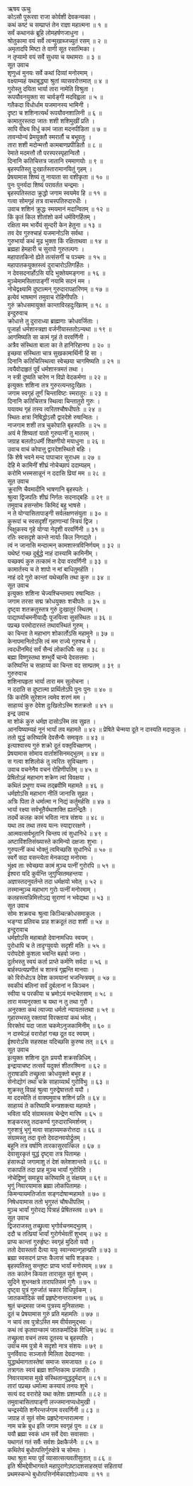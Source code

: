 ऋषय ऊचुः  
कोऽसौ पुरूरवा राजा कोर्वशी देवकन्यका ।  
कथं कष्टं च सम्प्राप्तं तेन राज्ञा महात्मना ॥ १ ॥  
सर्वं कथानकं ब्रूहि लोमहर्षणजाधुना ।  
श्रोतुकामा वयं सर्वे त्वन्मुखाब्जच्युतं रसम् ॥ २ ॥  
अमृतादपि मिष्टा ते वाणी सूत रसात्मिका ।  
न तृप्यामो वयं सर्वे सुधया च यथामराः ॥ ३ ॥  
सूत उवाच  
शृणुध्वं मुनयः सर्वे कथां दिव्यां मनोरमाम् ।  
वक्ष्याम्यहं यथाबुद्ध्या श्रुतां व्यासवरोत्तमात् ॥ ४ ॥  
गुरोस्तु दयिता भार्या तारा नामेति विश्रुता ।  
रूपयौवनयुक्ता सा चार्वङ्गी मदविह्वला ॥ ५ ॥  
गतैकदा विधोर्धाम यजमानस्य भामिनी ।  
दृष्टा च शशिनात्यर्थं रूपयौवनशालिनी ॥ ६ ॥  
कामातुरस्तदा जातः शशी शशिमुखीं प्रति ।  
सापि वीक्ष्य विधुं कामं जाता मदनपीडिता ॥ ७ ॥  
तावन्योन्यं प्रेमयुक्तौ स्मरार्तौ च बभूवतुः ।  
तारा शशी मदोन्मत्तौ कामबाणप्रपीडितौ ॥ ८ ॥  
रेमाते मदमत्तौ तौ परस्परस्पृहान्वितौ ।  
दिनानि कतिचित्तत्र जातानि रममाणयोः ॥ ९ ॥  
बृहस्पतिस्तु दुःखार्तस्तारामानयितुं गृहम् ।  
प्रेषयामास शिष्यं तु नायाता सा वशीकृता ॥ १० ॥  
पुनः पुनर्यदा शिष्यं परावर्तत चन्द्रमाः ।  
बृहस्पतिस्तदा क्रुद्धो जगाम स्वयमेव हि ॥ ११ ॥  
गत्वा सोमगृहं तत्र वाचस्पतिरुदारधीः ।  
उवाच शशिनं क्रुद्धः स्मयमानं मदान्वितम् ॥ १२ ॥  
किं कृतं किल शीतांशो कर्म धर्मविगर्हितम् ।  
रक्षिता मम भार्येयं सुन्दरी केन हेतुना ॥ १३ ॥  
तव देव गुरुश्चाहं यजमानोऽसि सर्वथा ।  
गुरुभार्या कथं मूढ भुक्ता किं रक्षिताथवा ॥ १४ ॥  
ब्रह्महा हेमहारी च सुरापो गुरुतल्पगः ।  
महापातकिनो ह्येते तत्संसर्गी च पञ्चमः ॥ १५ ॥  
महापातकयुक्तस्त्वं दुराचारोऽतिगर्हितः ।  
न देवसदनार्होऽसि यदि भुक्तेयमङ्गना ॥ १६ ॥  
मुञ्चेमामसितापाङ्गीं नयामि सदनं मम ।  
नोचेद्वक्ष्यामि दुष्टात्मन् गुरुदारापहारिणम् ॥ १७ ॥  
इत्येवं भाषमाणं तमुवाच रोहिणीपतिः ।  
गुरुं क्रोधसमायुक्तं कान्ताविरहदुःखितम् ॥ १८ ॥  
इन्दुरुवाच  
क्रोधात्ते तु दुराराध्या ब्राह्मणाः क्रोधवर्जिताः ।  
पूजार्हा धर्मशास्त्रज्ञा वर्जनीयास्ततोऽन्यथा ॥ १९ ॥  
आगमिष्यति सा कामं गृहं ते वरवर्णिनी ।  
अत्रैव संस्थिता बाला का ते हानिरिहानघ ॥ २० ॥  
इच्छया संस्थिता चात्र सुखकामार्थिनी हि सा ।  
दिनानि कतिचित्स्थित्वा स्वेच्छया चागमिष्यति ॥ २१ ॥  
त्वयैवोदाहृतं पूर्वं धर्मशास्त्रमतं तथा ।  
न स्त्री दुष्यति चारेण न विप्रो वेदकर्मणा ॥ २२ ॥  
इत्युक्तः शशिना तत्र गुरुरत्यन्तदुःखितः ।  
जगाम स्वगृहं तूर्णं चिन्ताविष्टः स्मरातुरः ॥ २३ ॥  
दिनानि कतिचित्तत्र स्थित्वा चिन्तातुरो गुरुः ।  
ययावथ गृहं तस्य त्वरितश्चौषधीपतेः ॥ २४ ॥  
स्थितः क्षत्रा निषिद्धोऽसौ द्वारदेशे रुषान्वितः ।  
नाजगाम शशी तत्र चुकोपाति बृहस्पतिः ॥ २५ ॥  
अयं मे शिष्यतां यातो गुरुपत्‍नीं तु मातरम् ।  
जग्राह बलतोऽधर्मी शिक्षणीयो मयाधुना ॥ २६ ॥  
उवाच वाचं कोपात्तु द्वारदेशस्थितो बहिः ।  
किं शेषे भवने मन्द पापाचार सुराधम ॥ २७ ॥  
देहि मे कामिनीं शीघ्रं नोचेच्छापं ददाम्यहम् ।  
करोमि भस्मसान्नूनं न ददासि प्रियां मम ॥ २८ ॥  
सूत उवाच  
क्रूराणि चैवमादीनि भाषणानि बृहस्पतेः ।  
श्रुत्वा द्विजपतिः शीघ्रं निर्गतः सदनाद्‌बहिः ॥ २९ ॥  
तमुवाच हसन्सोमः किमिदं बहु भाषसे ।  
न ते योग्यासितापाङ्गी सर्वलक्षणसंयुता ॥ ३० ॥  
कुरूपां च स्वसदृशीं गृहाणान्यां स्त्रियं द्विज ।  
भिक्षुकस्य गृहे योग्या नेदृशी वरवर्णिनी ॥ ३१ ॥  
रतिः स्वसदृशे कान्ते नार्याः किल निगद्यते ।  
त्वं न जानासि मन्दात्मन् कामशास्त्रविनिर्णयम् ॥ ३२ ॥  
यथेष्टं गच्छ दुर्बुद्धे नाहं दास्यामि कामिनीम् ।  
यच्छक्यं कुरु तत्कामं न देया वरवर्णिनी ॥ ३३ ॥  
कामार्तस्य च ते शापो न मां बाधितुमर्हति ।  
नाहं ददे गुरो कान्तां यथेच्छसि तथा कुरु ॥ ३४ ॥  
सूत उवाच  
इत्युक्तः शशिना चेज्यश्चिन्तामाप रुषान्वितः ।  
जगाम तरसा सद्म क्रोधयुक्तः शचीपतेः ॥ ३५ ॥  
दृष्ट्वा शतक्रतुस्तत्र गुरुं दुःखातुरं स्थितम् ।  
पाद्यार्घ्याचमनीयाद्यैः पूजयित्वा सुसंस्थितः ॥ ३६ ॥  
पप्रच्छ परमोदारस्तं तथावस्थितं गुरुम् ।  
का चिन्ता ते महाभाग शोकार्तोऽसि महामुने ॥ ३७ ॥  
केनापमानितोऽसि त्वं मम राज्ये गुरुश्च मे ।  
त्वदधीनमिदं सर्वं सैन्यं लोकाधिपैः सह ॥ ३८ ॥  
बह्मा विष्णुस्तथा शम्भुर्ये चान्ये देवसत्तमाः ।  
करिष्यन्ति च साहाय्यं का चिन्ता वद साम्प्रतम् ॥ ३९ ॥  
गुरुरुवाच  
शशिनापहृता भार्या तारा मम सुलोचना ।  
न ददाति स दुष्टात्मा प्रार्थितोऽपि पुनः पुनः ॥ ४० ॥  
किं करोमि सुरेशान त्वमेव शरणं मम ।  
साहाय्यं कुरु देवेश दुःखितोऽस्मि शतक्रतो ॥ ४१ ॥  
इन्द्र उवाच  
मा शोकं कुरु धर्मज्ञ दासोऽस्मि तव सुव्रत ।  
आनयिष्याम्यहं नूनं भार्यां तव महामते ॥ ४२ ॥
प्रेषिते चेन्मया दूते न दास्यति मदाकुलः ।  
ततो युद्धं करिष्यामि देवसैन्यैः समावृतः ॥ ४३ ॥  
इत्याश्वास्य गुरुं शक्रो दूतं वक्तृविचक्षणम् ।  
प्रेषयामास सोमाय वार्ताशंसिनमद्‌भुतम् ॥ ४४ ॥  
स गत्वा शशिलोकं तु त्वरितः सुविचक्षणः ।  
उवाच वचनेनैव वचनं रोहिणीपतिम् ॥ ४५ ॥  
प्रेषितोऽहं महाभाग शक्रेण त्वां विवक्षया ।  
कथितं प्रभुणा यच्च तद्‌ब्रवीमि महामते ॥ ४६ ॥  
धर्मज्ञोऽसि महाभाग नीतिं जानासि सुव्रत ।  
अत्रिः पिता ते धर्मात्मा न निद्यं कर्तुमर्हसि ॥ ४७ ॥  
भार्या रक्ष्या सर्वभूतैर्यथाशक्ति ह्यतन्द्रितैः ।  
तदर्थे कलहः कामं भविता नात्र संशयः ॥ ४८ ॥  
यथा तव तथा तस्य यत्‍नः स्याद्दाररक्षणे ।  
आत्मवत्सर्वभूतानि चिन्तय त्वं सुधानिधे ॥ ४९ ॥  
अष्टाविंशतिसंख्यास्ते कामिन्यो दक्षजाः शुभाः ।  
गुरुपत्‍नीं कथं भोक्तुं त्वमिच्छसि सुधानिधे ॥ ५० ॥  
स्वर्गे सदा वसन्त्येता मेनकाद्या मनोरमाः ।  
भुंक्ष्व ताः स्वेच्छया कामं मुञ्च पत्‍नीं गुरोरपि ॥ ५१ ॥  
ईश्वरा यदि कुर्वन्ति जुगुप्सितमहन्तया ।  
अज्ञास्तदनुवर्तन्ते तदा धर्मक्षयो भवेत् ॥ ५२ ॥  
तस्मान्मुञ्च महाभाग गुरोः पत्‍नीं मनोरमाम् ।  
कलहस्त्वन्निमित्तोऽद्य सुराणां न भवेद्यथा ॥ ५३ ॥  
सूत उवाच  
सोमः शक्रवचः श्रुत्वा किञ्चित्क्रोधसमाकुलः ।  
भङ्ग्या प्रतिवचः प्राह शक्रदूतं तदा शशी ॥ ५४ ॥  
इन्दुरावाच  
धर्मज्ञोऽसि महाबाहो देवानामधिपः स्वयम् ।  
पुरोधापि च ते तादृग्युवयोः सदृशी मतिः ॥ ५५ ॥  
परोपदेशे कुशला भवन्ति बहवो जनाः ।  
दुर्लभस्तु स्वयं कर्ता प्राप्ते कर्मणि सर्वदा ॥ ५६ ॥  
बार्हस्पत्यप्रणीतं च शास्त्रं गृह्णन्ति मानवाः ।  
को विरोधोऽत्र देवेश कामयानां भजन्स्त्रियम् ॥ ५७ ॥  
स्वकीयं बलिनां सर्वं दुर्बलानां न किञ्चन ।  
स्वीया च परकीया च भ्रमोऽयं मन्दचेतसाम् ॥ ५८ ॥  
तारा मय्यनुरक्ता च यथा न तु तथा गुरौ ।  
अनुरक्ता कथं त्याज्या धर्मतो न्यायतस्तथा ॥ ५९ ॥  
गृहारम्भस्तु रक्तायां विरक्तायां कथं भवेत् ।  
विरक्तेयं यदा जाता चकमेऽनुजकामिनीम् ॥ ६० ॥  
न दास्येऽहं वरारोहां गच्छ दूत वद स्वयम् ।  
ईश्वरोऽसि सहस्राक्ष यदिच्छसि कुरुष्व तत् ॥ ६१ ॥  
सूत उवाच  
इत्युक्तः शशिना दूतः प्रययौ शक्रसन्निधिम् ।  
इन्द्रायाचष्ट तत्सर्वं यदुक्तं शीतरश्मिना ॥ ६२ ॥  
तुराषाडपि तच्छ्रुत्वा क्रोधयुक्तो बभूव ह ।  
सेनोद्योगं तथा चक्रे साहाय्यार्थं गुरोर्विभुः ॥ ६३ ॥  
शुक्रस्तु विग्रहं श्रुत्वा गुरुद्वेषात्ततो ययौ ।  
मा ददस्वेति तं वाक्यमुवाच शशिनं प्रति ॥ ६४ ॥  
साहाय्यं ते करिष्यामि मन्त्रशक्त्या महामते ।  
भविता यदि संग्रामस्तव चेन्द्रेण मारिष ॥ ६५ ॥  
शङ्करस्तु तदाकर्ण्य गुरुदाराभिमर्शनम् ।  
गुरुशत्रुं भृगुं मत्वा साहाय्यमकरोत्तदा ॥ ६६ ॥  
संग्रामस्तु तदा वृत्तो देवदानवयोर्द्रुतम् ।  
बहूनि तत्र वर्षाणि तारकासुरवत्किल ॥ ६७ ॥  
देवासुरकृतं युद्धं दृष्ट्वा तत्र पितामहः ।  
हंसारूढो जगामाशु तं देशं क्लेशशान्तये ॥ ६८ ॥  
राकापतिं तदा प्राह मुञ्च भार्यां गुरोरिति ।  
नोचेद्विष्णुं समाहूय करिष्यामि तु संक्षयम् ॥ ६९ ॥  
भृगुं निवारयामास ब्रह्मा लोकपितामहः ।  
किमन्यायमतिर्जाता सङ्गदोषान्महामते ॥ ७० ॥  
निषेधयामास ततो भृगुस्तं चौषधीपतिम् ।  
मुञ्च भार्यां गुरोरद्य पित्राहं प्रेषितस्तव ॥ ७१ ॥  
सूत उवाच  
द्विजराजस्तु तच्छ्रुत्वा भृगोर्वचनमद्‌भुतम् ।  
ददौ च तत्प्रियां भार्यां गुरोर्गर्भवतीं शुभाम् ॥ ७२ ॥  
प्राप्य कान्तां गुरुर्हृष्टः स्वगृहं मुदितो ययौ ।  
ततो देवास्ततो दैत्या ययुः स्वान्स्वान्गृहान्प्रति ॥ ७३ ॥  
ब्रह्मा स्वसदनं प्राप्तः कैलासं चापि शङ्करः ।  
बृहस्पतिस्तु सन्तुष्टः प्राप्य भार्यां मनोरमाम् ॥ ७४ ॥  
ततः कालेन कियता तारासूत सुतं शुभम् ।  
सुदिने शुभनक्षत्रे तारापतिसमं गुणैः ॥ ७५ ॥  
दृष्ट्वा पुत्रं गुरुर्जातं चकार विधिपूर्वकम् ।  
जातकर्मादिकं सर्वं प्रहृष्टेनान्तरात्मना ॥ ७६ ॥  
श्रुतं चन्द्रमसा जन्म पुत्रस्य मुनिसत्तमाः ।  
दूतं च प्रेषयामास गुरुं प्रति महामतिः ॥ ७७ ॥  
न चायं तव पुत्रोऽस्ति मम वीर्यसमुद्‌भवः ।  
कथं त्वं कृतवान्कामं जातकर्मादिकं विधिम् ॥ ७८ ॥  
तच्छ्रुत्वा वचनं तस्य दूतस्य च बृहस्पतिः ।  
उवाच मम पुत्रो मे सदृशो नात्र संशयः ॥ ७९ ॥  
पुनर्विवादः सञ्जातो मिलिता देवदानवाः ।  
युद्धार्थमागतास्तेषां समाजः समजायत ॥ ८० ॥  
तत्रागतः स्वयं ब्रह्मा शान्तिकामः प्रजापतिः ।  
निवारयामास मुखे संस्थितान्युद्धदुर्मदान् ॥ ८१ ॥  
तारां पप्रच्छ धर्मात्मा कस्यायं तनयः शुभे ।  
सत्यं वद वरारोहे यथा क्लेशः प्रशाम्यति ॥ ८२ ॥  
तमुवाचासितापाङ्गी लज्जमानाप्यधोमुखी ।  
चन्द्रस्येति शनैरन्तर्जगाम वरवर्णिनी ॥ ८३ ॥  
जग्राह तं सुतं सोमः प्रहृष्टेनान्तरात्मना ।  
नाम चक्रे बुध इति जगाम स्वगृहं पुनः ॥ ८४ ॥  
ययौ ब्रह्मा स्वकं धाम सर्वे देवाः सवासवाः ।  
यथागतं गतं सर्वैः सर्वशः प्रेक्षकैर्जनैः ॥ ८५ ॥  
कथितेयं बुधोत्पत्तिर्गुरुक्षेत्रे च सोमतः ।  
यथा श्रुता मया पूर्वं व्यासात्सत्यवतीसुतात् ॥ ८६ ॥  
इति श्रीमद्देवीभागवते महापुराणेऽष्टादशसाहस्र्यां सहितायां  
प्रथमस्कन्धे बुधोत्पत्तिर्नामेकादशोऽध्यायः ॥ ११ ॥
